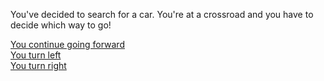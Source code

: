 You've decided to search for a car. You're at a crossroad and you have to decide which way to go!

[You continue going forward](mainSt.md)  
[You turn left](../food/AvenueP.md)  
[You turn right](shoreRd.md)  